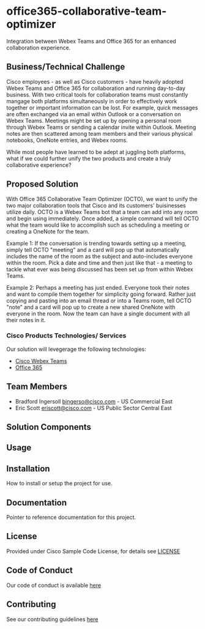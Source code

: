 # office365-collaborative-team-optimizer

Integration between Webex Teams and Office 365 for an enhanced collaboration experience.


## Business/Technical Challenge

Cisco employees - as well as Cisco customers - have heavily adopted Webex Teams and Office 365 for collaboration and running day-to-day business. With two critical tools for collaboration teams must constantly mangage both platforms simultaneously in order to effectively work together or important information can be lost. For example, quick messages are often exchanged via an email within Outlook or a conversation on Webex Teams. Meetings might be set up by opening a personal room through Webex Teams or sending a calendar invite within Outlook. Meeting notes are then scattered among team members and their various physical notebooks, OneNote entries, and Webex rooms.

While most people have learned to be adept at juggling both platforms, what if we could further unify the two products and create a truly collaborative experience?


## Proposed Solution

With Office 365 Collaborative Team Optimizer (OCTO), we want to unify the two major collaboration tools that Cisco and its customers' buisinesses utilize daily. OCTO is a Webex Teams bot that a team can add into any room and begin using immediately. Once added, a simple command will tell OCTO what the team would like to accomplish such as scheduling a meeting or creating a OneNote for the team.

Example 1: If the conversation is trending towards setting up a meeting, simply tell OCTO "meeting" and a card will pop up that automatically includes the name of the room as the subject and auto-includes everyone within the room. Pick a date and time and then just like that - a meeting to tackle what ever was being discussed has been set up from within Webex Teams.

Example 2: Perhaps a meeting has just ended. Everyone took their notes and want to compile them together for simplicity going forward. Rather just copying and pasting into an email thread or into a Teams room, tell OCTO "note" and a card will pop up to create a new shared OneNote with everyone in the room. Now the team can have a single document with all their notes in it.


### Cisco Products Technologies/ Services

Our solution will levegerage the following technologies:

* [Cisco Webex Teams](http://cisco.com/go/webexteams)
* [Office 365](https://www.microsoft.com/office365)


## Team Members

* Bradford Ingersoll <bingerso@cisco.com> - US Commercial East
* Eric Scott <eriscott@cisco.com> - US Public Sector Central East


## Solution Components


<!-- This does not need to be completed during the initial submission phase  

Provide a brief overview of the components involved with this project. e.g Python /  -->


## Usage

<!-- This does not need to be completed during the initial submission phase  

Provide a brief overview of how to use the solution  -->



## Installation

How to install or setup the project for use.


## Documentation

Pointer to reference documentation for this project.


## License

Provided under Cisco Sample Code License, for details see [LICENSE](./LICENSE.md)

## Code of Conduct

Our code of conduct is available [here](./CODE_OF_CONDUCT.md)

## Contributing

See our contributing guidelines [here](./CONTRIBUTING.md)
